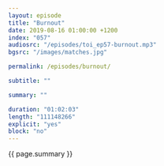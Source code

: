 ```yaml
---
layout: episode
title: "Burnout"
date: 2019-08-16 01:00:00 +1200
index: "057"
audiosrc: "/episodes/toi_ep57-burnout.mp3"
bgsrc: "/images/matches.jpg"

permalink: /episodes/burnout/

subtitle: ""

summary: ""

duration: "01:02:03"
length: "111148266"
explicit: "yes"
block: "no" 
---
```

<section class="summary" markdown="1">

{{ page.summary }}

</section>



<section id="shownotes" class="hidden" markdown="1">


</section>
